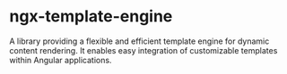 # ngx-template-engine
A library providing a flexible and efficient template engine for dynamic content rendering. It enables easy integration of customizable templates within Angular applications.
